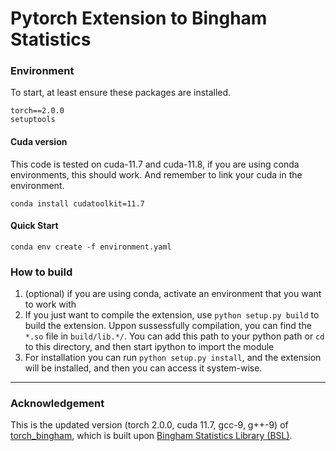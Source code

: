 Pytorch Extension to Bingham Statistics
=================================
### Environment
To start, at least ensure these packages are installed.
```
torch==2.0.0
setuptools
```
####  Cuda version
This code is tested on cuda-11.7 and cuda-11.8, if you are using conda environments, this should work. And remember to link your cuda in the environment.
```
conda install cudatoolkit=11.7
```
#### Quick Start
```
conda env create -f environment.yaml
```
### How to build
1. (optional) if you are using conda, activate an environment that you want to work with
2. If you just want to compile the extension, use `python setup.py build` to build the extension. Uppon sussessfully compilation, you can find the `*.so` file in `build/lib.*/`. You can add this path to your python path or `cd` to this directory, and then start ipython to import the module
3. For installation you can run `python setup.py install`, and the extension will be installed, and then you can access it system-wise.

--------
### Acknowledgement
This is the updated version (torch 2.0.0, cuda 11.7, gcc-9, g++-9) of <a href="https://github.com/Multimodal3DVision/torch_bingham">torch_bingham</a>, which is built upon <a href="https://github.com/sebastianriedel/bingham">Bingham Statistics Library (BSL)</a>. 
